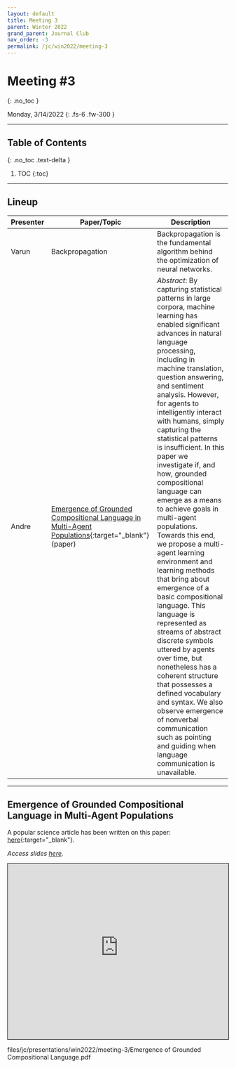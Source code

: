```yaml
---
layout: default
title: Meeting 3
parent: Winter 2022
grand_parent: Journal Club
nav_order: -3
permalink: /jc/win2022/meeting-3
---
```


# Meeting #3
{: .no_toc }

Monday, 3/14/2022
{: .fs-6 .fw-300 }

---

## Table of Contents
{: .no_toc .text-delta }

1. TOC
{:toc}

---

## Lineup

| Presenter | Paper/Topic | Description |
| --- | --- | --- |
| Varun | Backpropagation | Backpropagation is the fundamental algorithm behind the optimization of neural networks. |
| Andre | [Emergence of Grounded Compositional Language in Multi-Agent Populations](https://arxiv.org/pdf/1703.04908.pdf){:target="_blank"} (paper) | *Abstract*: By capturing statistical patterns in large corpora, machine learning has enabled significant advances in natural language processing, including in machine translation, question answering, and sentiment analysis. However, for agents to intelligently interact with humans, simply capturing the statistical patterns is insufficient. In this paper we investigate if, and how, grounded compositional language can emerge as a means to achieve goals in multi-agent populations. Towards this end, we propose a multi-agent learning environment and learning methods that bring about emergence of a basic compositional language. This language is represented as streams of abstract discrete symbols uttered by agents over time, but nonetheless has a coherent structure that possesses a defined vocabulary and syntax. We also observe emergence of nonverbal communication such as pointing and guiding when language communication is unavailable. |

---

## Emergence of Grounded Compositional Language in Multi-Agent Populations

A popular science article has been written on this paper: [here](https://www.wired.com/2017/03/openai-builds-bots-learn-speak-language/){:target="_blank"}.

*Access slides [here](https://interactive-intelligence.github.io/files/jc/presentations/win2022/meeting-3/Emergence%20of%20Grounded%20Compositional%20Language.pdf).*

<iframe src="https://interactive-intelligence.github.io/files/jc/presentations/win2022/meeting-3/Emergence%20of%20Grounded%20Compositional%20Language.pdf" width="100%" height="400" style="border:1px solid black;"></iframe>








files/jc/presentations/win2022/meeting-3/Emergence of Grounded Compositional Language.pdf
